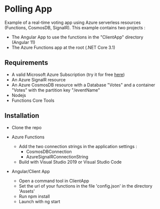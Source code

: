 # Polling App

Example of a real-time voting app using Azure serverless resources (Functions, CosmosDB, SignalR).
This example contains two projects :
* The Angular App to use the functions in the "ClientApp" directory (Angular 11)
* The Azure Functions app at the root (.NET Core 3.1)


## Requirements

- A valid Microsoft Azure Subscription (try it for free [here](https://azure.microsoft.com/free/))
- An Azure SignalR resource
- An Azure CosmosDB resource with a Database "Votes" and a container "Votes" with the partition key "/eventName"
- Nodejs
- Functions Core Tools

## Installation

- Clone the repo

- Azure Functions
  - Add the two connection strings in the application settings :
    -  CosmosDBConnection
    -  AzureSignalRConnectionString
  - Build with Visual Studio 2019 or Visual Studio Code

- Angular/Client App
  - Open a command tool in ClientApp
  - Set the url of your functions in the file 'config.json' in the directory 'Assets'
  - Run npm install
  - Launch with ng start
